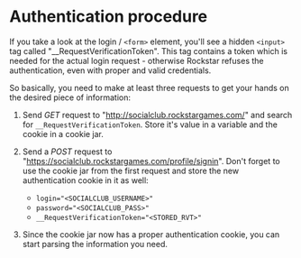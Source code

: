 # Authentication procedure

If you take a look at the login / `<form>` element, you'll see a hidden `<input>` tag called "__RequestVerificationToken". This tag contains a token which is needed for the actual login request - otherwise Rockstar refuses the authentication, even with proper and valid credentials.

So basically, you need to make at least three requests to get your hands on the desired piece of information:

1. Send _GET_ request to "http://socialclub.rockstargames.com/" and search for `__RequestVerificationToken`. Store it's value in a variable and the cookie in a cookie jar.

2. Send a _POST_ request to "https://socialclub.rockstargames.com/profile/signin". Don't forget to use the cookie jar from the first request and store the new authentication cookie in it as well:

    - `login="<SOCIALCLUB_USERNAME>"`  
    - `password="<SOCIALCLUB_PASS>"`   
    - `__RequestVerificationToken="<STORED_RVT>"`

3. Since the cookie jar now has a proper authentication cookie, you can start parsing the information you need.
